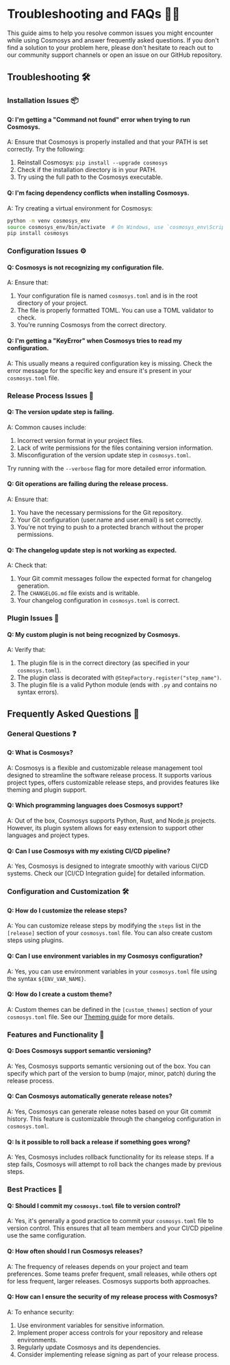 # Troubleshooting and FAQs 🔧🤔

This guide aims to help you resolve common issues you might encounter while using Cosmosys and answer frequently asked questions. If you don't find a solution to your problem here, please don't hesitate to reach out to our community support channels or open an issue on our GitHub repository.

## Troubleshooting 🛠️

### Installation Issues 📦

#### Q: I'm getting a "Command not found" error when trying to run Cosmosys.

A: Ensure that Cosmosys is properly installed and that your PATH is set correctly. Try the following:

1. Reinstall Cosmosys: `pip install --upgrade cosmosys`
2. Check if the installation directory is in your PATH.
3. Try using the full path to the Cosmosys executable.

#### Q: I'm facing dependency conflicts when installing Cosmosys.

A: Try creating a virtual environment for Cosmosys:

```bash
python -m venv cosmosys_env
source cosmosys_env/bin/activate  # On Windows, use `cosmosys_env\Scripts\activate`
pip install cosmosys
```

### Configuration Issues ⚙️

#### Q: Cosmosys is not recognizing my configuration file.

A: Ensure that:

1. Your configuration file is named `cosmosys.toml` and is in the root directory of your project.
2. The file is properly formatted TOML. You can use a TOML validator to check.
3. You're running Cosmosys from the correct directory.

#### Q: I'm getting a "KeyError" when Cosmosys tries to read my configuration.

A: This usually means a required configuration key is missing. Check the error message for the specific key and ensure it's present in your `cosmosys.toml` file.

### Release Process Issues 🚀

#### Q: The version update step is failing.

A: Common causes include:

1. Incorrect version format in your project files.
2. Lack of write permissions for the files containing version information.
3. Misconfiguration of the version update step in `cosmosys.toml`.

Try running with the `--verbose` flag for more detailed error information.

#### Q: Git operations are failing during the release process.

A: Ensure that:

1. You have the necessary permissions for the Git repository.
2. Your Git configuration (user.name and user.email) is set correctly.
3. You're not trying to push to a protected branch without the proper permissions.

#### Q: The changelog update step is not working as expected.

A: Check that:

1. Your Git commit messages follow the expected format for changelog generation.
2. The `CHANGELOG.md` file exists and is writable.
3. Your changelog configuration in `cosmosys.toml` is correct.

### Plugin Issues 🔌

#### Q: My custom plugin is not being recognized by Cosmosys.

A: Verify that:

1. The plugin file is in the correct directory (as specified in your `cosmosys.toml`).
2. The plugin class is decorated with `@StepFactory.register("step_name")`.
3. The plugin file is a valid Python module (ends with `.py` and contains no syntax errors).

## Frequently Asked Questions 🤔

### General Questions ❓

#### Q: What is Cosmosys?

A: Cosmosys is a flexible and customizable release management tool designed to streamline the software release process. It supports various project types, offers customizable release steps, and provides features like theming and plugin support.

#### Q: Which programming languages does Cosmosys support?

A: Out of the box, Cosmosys supports Python, Rust, and Node.js projects. However, its plugin system allows for easy extension to support other languages and project types.

#### Q: Can I use Cosmosys with my existing CI/CD pipeline?

A: Yes, Cosmosys is designed to integrate smoothly with various CI/CD systems. Check our [CI/CD Integration guide] for detailed information.

### Configuration and Customization 🛠️

#### Q: How do I customize the release steps?

A: You can customize release steps by modifying the `steps` list in the `[release]` section of your `cosmosys.toml` file. You can also create custom steps using plugins.

#### Q: Can I use environment variables in my Cosmosys configuration?

A: Yes, you can use environment variables in your `cosmosys.toml` file using the syntax `${ENV_VAR_NAME}`.

#### Q: How do I create a custom theme?

A: Custom themes can be defined in the `[custom_themes]` section of your `cosmosys.toml` file. See our [Theming guide](theming.md) for more details.

### Features and Functionality 🚀

#### Q: Does Cosmosys support semantic versioning?

A: Yes, Cosmosys supports semantic versioning out of the box. You can specify which part of the version to bump (major, minor, patch) during the release process.

#### Q: Can Cosmosys automatically generate release notes?

A: Yes, Cosmosys can generate release notes based on your Git commit history. This feature is customizable through the changelog configuration in `cosmosys.toml`.

#### Q: Is it possible to roll back a release if something goes wrong?

A: Yes, Cosmosys includes rollback functionality for its release steps. If a step fails, Cosmosys will attempt to roll back the changes made by previous steps.

### Best Practices 🌟

#### Q: Should I commit my `cosmosys.toml` file to version control?

A: Yes, it's generally a good practice to commit your `cosmosys.toml` file to version control. This ensures that all team members and your CI/CD pipeline use the same configuration.

#### Q: How often should I run Cosmosys releases?

A: The frequency of releases depends on your project and team preferences. Some teams prefer frequent, small releases, while others opt for less frequent, larger releases. Cosmosys supports both approaches.

#### Q: How can I ensure the security of my release process with Cosmosys?

A: To enhance security:
1. Use environment variables for sensitive information.
2. Implement proper access controls for your repository and release environments.
3. Regularly update Cosmosys and its dependencies.
4. Consider implementing release signing as part of your release process.
